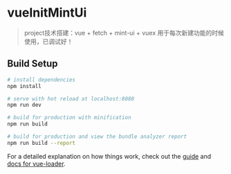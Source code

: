 # vueInitMintUi

> project技术搭建：vue + fetch + mint-ui + vuex 
> 用于每次新建功能的时候使用，已调试好！

## Build Setup

``` bash
# install dependencies
npm install

# serve with hot reload at localhost:8080 
npm run dev

# build for production with minification
npm run build

# build for production and view the bundle analyzer report
npm run build --report
```

For a detailed explanation on how things work, check out the [guide](http://vuejs-templates.github.io/webpack/) and [docs for vue-loader](http://vuejs.github.io/vue-loader).
